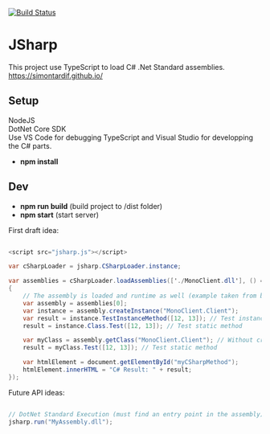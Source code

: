 [![Build Status](https://travis-ci.com/simontardif/JSharp.svg?branch=master)](https://travis-ci.com/simontardif/JSharp)
# JSharp

This project use TypeScript to load C# .Net Standard assemblies. <br>
https://simontardif.github.io/

## Setup

NodeJS <br>
DotNet Core SDK<br>
Use VS Code for debugging TypeScript and Visual Studio for developping the C# parts. <br>

* <b>npm install</b>

## Dev

* <b>npm run build</b> (build project to /dist folder)
* <b>npm start</b> (start server)

First draft idea:
```csharp

<script src="jsharp.js"></script>

var cSharpLoader = jsharp.CSharpLoader.instance;

var assemblies = cSharpLoader.loadAssemblies(['./MonoClient.dll'], () =>
{
    // The assembly is loaded and runtime as well (example taken from blazor)
    var assembly = assemblies[0];
    var instance = assembly.createInstance("MonoClient.Client");
    var result = instance.TestInstanceMethod([12, 13]); // Test instance method
    result = instance.Class.Test([12, 13]); // Test static method

    var myClass = assembly.getClass("MonoClient.Client"); // Without creating a instance
    result = myClass.Test([12, 13]); // Test static method

    var htmlElement = document.getElementById("myCSharpMethod");
    htmlElement.innerHTML = "C# Result: " + result;
});

```

Future API ideas:
```csharp

// DotNet Standard Execution (must find an entry point in the assembly)
jsharp.run("MyAssembly.dll");

```
